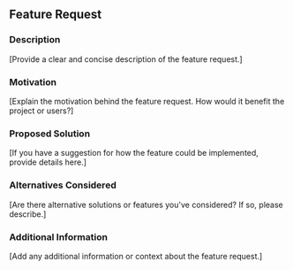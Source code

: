 ## Feature Request

### Description

[Provide a clear and concise description of the feature request.]

### Motivation

[Explain the motivation behind the feature request. How would it benefit the project or users?]

### Proposed Solution

[If you have a suggestion for how the feature could be implemented, provide details here.]

### Alternatives Considered

[Are there alternative solutions or features you've considered? If so, please describe.]

### Additional Information

[Add any additional information or context about the feature request.]
